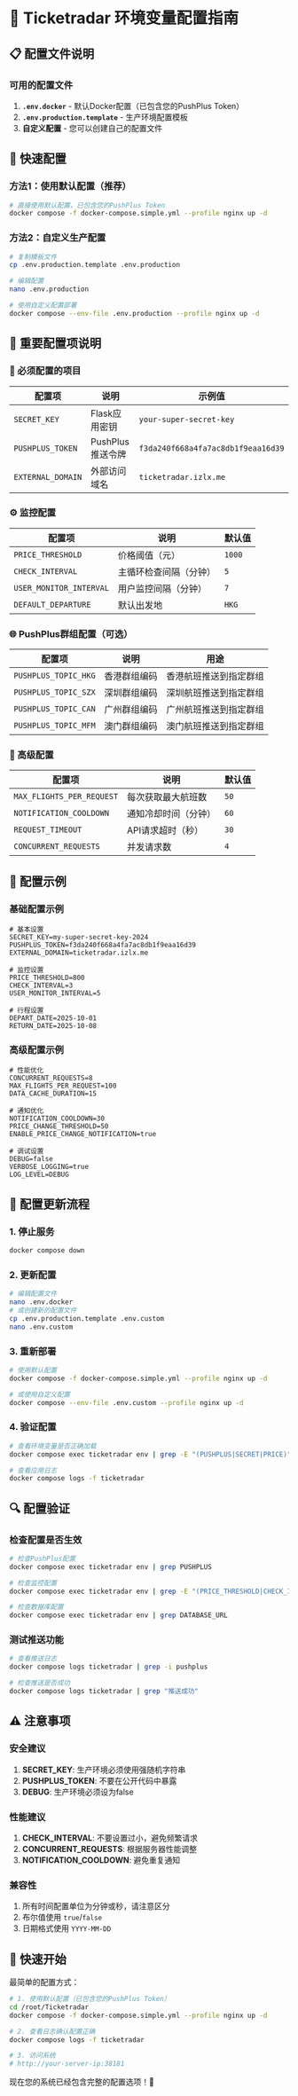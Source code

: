 # 🔧 Ticketradar 环境变量配置指南

## 📋 配置文件说明

### 可用的配置文件

1. **`.env.docker`** - 默认Docker配置（已包含您的PushPlus Token）
2. **`.env.production.template`** - 生产环境配置模板
3. **自定义配置** - 您可以创建自己的配置文件

## 🚀 快速配置

### 方法1：使用默认配置（推荐）
```bash
# 直接使用默认配置，已包含您的PushPlus Token
docker compose -f docker-compose.simple.yml --profile nginx up -d
```

### 方法2：自定义生产配置
```bash
# 复制模板文件
cp .env.production.template .env.production

# 编辑配置
nano .env.production

# 使用自定义配置部署
docker compose --env-file .env.production --profile nginx up -d
```

## 📝 重要配置项说明

### 🔐 必须配置的项目

| 配置项 | 说明 | 示例值 |
|--------|------|--------|
| `SECRET_KEY` | Flask应用密钥 | `your-super-secret-key` |
| `PUSHPLUS_TOKEN` | PushPlus推送令牌 | `f3da240f668a4fa7ac8db1f9eaa16d39` |
| `EXTERNAL_DOMAIN` | 外部访问域名 | `ticketradar.izlx.me` |

### ⚙️ 监控配置

| 配置项 | 说明 | 默认值 |
|--------|------|--------|
| `PRICE_THRESHOLD` | 价格阈值（元） | `1000` |
| `CHECK_INTERVAL` | 主循环检查间隔（分钟） | `5` |
| `USER_MONITOR_INTERVAL` | 用户监控间隔（分钟） | `7` |
| `DEFAULT_DEPARTURE` | 默认出发地 | `HKG` |

### 🌐 PushPlus群组配置（可选）

| 配置项 | 说明 | 用途 |
|--------|------|------|
| `PUSHPLUS_TOPIC_HKG` | 香港群组编码 | 香港航班推送到指定群组 |
| `PUSHPLUS_TOPIC_SZX` | 深圳群组编码 | 深圳航班推送到指定群组 |
| `PUSHPLUS_TOPIC_CAN` | 广州群组编码 | 广州航班推送到指定群组 |
| `PUSHPLUS_TOPIC_MFM` | 澳门群组编码 | 澳门航班推送到指定群组 |

### 🔧 高级配置

| 配置项 | 说明 | 默认值 |
|--------|------|--------|
| `MAX_FLIGHTS_PER_REQUEST` | 每次获取最大航班数 | `50` |
| `NOTIFICATION_COOLDOWN` | 通知冷却时间（分钟） | `60` |
| `REQUEST_TIMEOUT` | API请求超时（秒） | `30` |
| `CONCURRENT_REQUESTS` | 并发请求数 | `4` |

## 🎯 配置示例

### 基础配置示例
```env
# 基本设置
SECRET_KEY=my-super-secret-key-2024
PUSHPLUS_TOKEN=f3da240f668a4fa7ac8db1f9eaa16d39
EXTERNAL_DOMAIN=ticketradar.izlx.me

# 监控设置
PRICE_THRESHOLD=800
CHECK_INTERVAL=3
USER_MONITOR_INTERVAL=5

# 行程设置
DEPART_DATE=2025-10-01
RETURN_DATE=2025-10-08
```

### 高级配置示例
```env
# 性能优化
CONCURRENT_REQUESTS=8
MAX_FLIGHTS_PER_REQUEST=100
DATA_CACHE_DURATION=15

# 通知优化
NOTIFICATION_COOLDOWN=30
PRICE_CHANGE_THRESHOLD=50
ENABLE_PRICE_CHANGE_NOTIFICATION=true

# 调试设置
DEBUG=false
VERBOSE_LOGGING=true
LOG_LEVEL=DEBUG
```

## 🔄 配置更新流程

### 1. 停止服务
```bash
docker compose down
```

### 2. 更新配置
```bash
# 编辑配置文件
nano .env.docker
# 或创建新的配置文件
cp .env.production.template .env.custom
nano .env.custom
```

### 3. 重新部署
```bash
# 使用默认配置
docker compose -f docker-compose.simple.yml --profile nginx up -d

# 或使用自定义配置
docker compose --env-file .env.custom --profile nginx up -d
```

### 4. 验证配置
```bash
# 查看环境变量是否正确加载
docker compose exec ticketradar env | grep -E "(PUSHPLUS|SECRET|PRICE)"

# 查看应用日志
docker compose logs -f ticketradar
```

## 🔍 配置验证

### 检查配置是否生效
```bash
# 检查PushPlus配置
docker compose exec ticketradar env | grep PUSHPLUS

# 检查监控配置
docker compose exec ticketradar env | grep -E "(PRICE_THRESHOLD|CHECK_INTERVAL)"

# 检查数据库配置
docker compose exec ticketradar env | grep DATABASE_URL
```

### 测试推送功能
```bash
# 查看推送日志
docker compose logs ticketradar | grep -i pushplus

# 检查推送是否成功
docker compose logs ticketradar | grep "推送成功"
```

## ⚠️ 注意事项

### 安全建议
1. **SECRET_KEY**: 生产环境必须使用强随机字符串
2. **PUSHPLUS_TOKEN**: 不要在公开代码中暴露
3. **DEBUG**: 生产环境必须设为false

### 性能建议
1. **CHECK_INTERVAL**: 不要设置过小，避免频繁请求
2. **CONCURRENT_REQUESTS**: 根据服务器性能调整
3. **NOTIFICATION_COOLDOWN**: 避免重复通知

### 兼容性
1. 所有时间配置单位为分钟或秒，请注意区分
2. 布尔值使用 `true`/`false`
3. 日期格式使用 `YYYY-MM-DD`

## 🎉 快速开始

最简单的配置方式：
```bash
# 1. 使用默认配置（已包含您的PushPlus Token）
cd /root/Ticketradar
docker compose -f docker-compose.simple.yml --profile nginx up -d

# 2. 查看日志确认配置正确
docker compose logs -f ticketradar

# 3. 访问系统
# http://your-server-ip:38181
```

现在您的系统已经包含完整的配置选项！🚀
